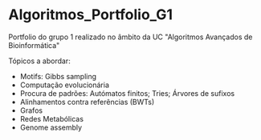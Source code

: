 # Algoritmos_Portfolio_G1
Portfolio do grupo 1 realizado no âmbito da UC "Algoritmos Avançados de Bioinformática"

Tópicos a abordar:
  - Motifs: Gibbs sampling
  - Computação evolucionária
  - Procura de padrões: Autómatos finitos; Tries; Árvores de sufixos
  - Alinhamentos contra referências (BWTs)
  - Grafos
  - Redes Metabólicas
  - Genome assembly
